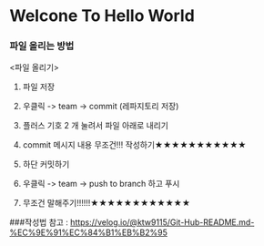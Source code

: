 # Welcone To Hello World
### 파일 올리는 방법
<파일 올리기>
1. 파일 저장
2. 우클릭 -> team -> commit (레파지토리 저장)
3. 플러스 기호 2 개 눌려서 파일 아래로 내리기
4. commit 메시지 내용 무조건!!! 작성하기★★★★★★★★★★★

5. 하단 커밋하기
6. 우클릭 -> team -> push to branch 하고 푸시
7. 무조건 말해주기!!!!!!★★★★★★★★★★★★

###작성법
참고 : https://velog.io/@ktw9115/Git-Hub-README.md-%EC%9E%91%EC%84%B1%EB%B2%95
